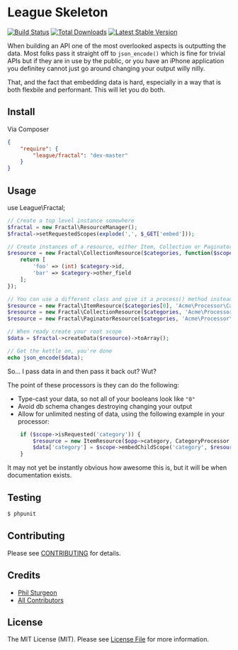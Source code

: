 # League Skeleton

[![Build Status](https://travis-ci.org/php-loep/fractal.png?branch=master)](https://travis-ci.org/php-loep/fractal)
[![Total Downloads](https://poser.pugx.org/league/fractal/downloads.png)](https://packagist.org/packages/league/fractal)
[![Latest Stable Version](https://poser.pugx.org/league/fractal/v/stable.png)](https://packagist.org/packages/league/fractal)

When building an API one of the most overlooked aspects is outputting the data. Most folks pass it straight off 
to `json_encode()` which is fine for trivial APIs but if they are in use by the public, or you have an iPhone
application you definitey cannot just go around changing your output willy nilly.

That, and the fact that embedding data is hard, especially in a way that is both flexbile and performant. This 
will let you do both.


## Install

Via Composer

``` json
{
    "require": {
        "league/fractal": "dev-master"
    }
}
```


## Usage

use League\Fractal;

``` php
// Create a top level instance somewhere
$fractal = new Fractal\ResourceManager();
$fractal->setRequestedScopes(explode(',', $_GET['embed']));

// Create instances of a resource, either Item, Collection or Paginator and give it a callback
$resource = new Fractal\CollectionResource($categories, function($scope, $category) {
    return [
        'foo' => (int) $category->id,
        'bar' => $category->other_field
    ];
});

// You can use a different class and give it a process() method instead of using a callback
$resource = new Fractal\ItemResource($categories[0], 'Acme\Processor\CategoryProcessor');
$resource = new Fractal\CollectionResource($categories, 'Acme\Processor\CategoryProcessor');
$resource = new Fractal\PaginatorResource($categories, 'Acme\Processor\CategoryProcessor');

// When ready create your root scope
$data = $fractal->createData($resource)->toArray();

// Get the kettle on, you're done
echo json_encode($data);

```

So... I pass data in and then pass it back out? Wut?

The point of these processors is they can do the following:

* Type-cast your data, so not all of your booleans look like `"0"`
* Avoid db schema changes destroying changing your output
* Allow for unlimited nesting of data, using the following example in your processor:

``` php
    if ($scope->isRequested('category')) {
        $resource = new ItemResource($opp->category, CategoryProcessor::class);
        $data['category'] = $scope->embedChildScope('category', $resource);
    }
```

It may not yet be instantly obvious how awesome this is, but it will be when documentation exists.

## Testing

``` bash
$ phpunit
```


## Contributing

Please see [CONTRIBUTING](https://github.com/php-loep/fractal/blob/master/CONTRIBUTING.md) for details.


## Credits

- [Phil Sturgeon](https://github.com/philsturgeon)
- [All Contributors](https://github.com/php-loep/fractal/contributors)


## License

The MIT License (MIT). Please see [License File](https://github.com/php-loep/fractal/blob/master/LICENSE) for more information.
